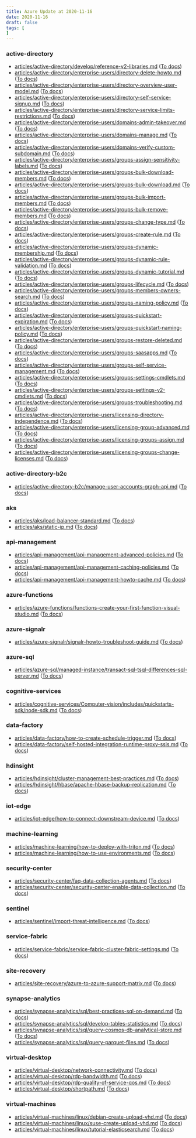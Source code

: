 ```yaml
---
title: Azure Update at 2020-11-16
date: 2020-11-16
draft: false
tags: [
]
---
```


### active-directory
- [articles/active-directory/develop/reference-v2-libraries.md](https://github.com/MicrosoftDocs/azure-docs/compare/295db31..21d7c63#diff-de96fb542ba217599ce4c0fa806945c44f93cbe1a7a44ce92f3e18f07d62d996) ([To docs](https://docs.microsoft.com/en-us/azure/active-directory/develop/reference-v2-libraries?WT.mc_id=AZ-MVP-5003408))
- [articles/active-directory/enterprise-users/directory-delete-howto.md](https://github.com/MicrosoftDocs/azure-docs/compare/295db31..21d7c63#diff-006ab238e1e6cc9a7270a2bf487baa313cb01b3a54a73f8348378b38c82ec03d) ([To docs](https://docs.microsoft.com/en-us/azure/active-directory/enterprise-users/directory-delete-howto?WT.mc_id=AZ-MVP-5003408))
- [articles/active-directory/enterprise-users/directory-overview-user-model.md](https://github.com/MicrosoftDocs/azure-docs/compare/295db31..21d7c63#diff-8a69896f8b9d9d87b0f876f5bc1e89e09c72958d21ecc6c624c5bc59f38ae93b) ([To docs](https://docs.microsoft.com/en-us/azure/active-directory/enterprise-users/directory-overview-user-model?WT.mc_id=AZ-MVP-5003408))
- [articles/active-directory/enterprise-users/directory-self-service-signup.md](https://github.com/MicrosoftDocs/azure-docs/compare/295db31..21d7c63#diff-0e665ac175dcb8b31408afe2404370191829dd18a004ebfb1b7fa837a8731682) ([To docs](https://docs.microsoft.com/en-us/azure/active-directory/enterprise-users/directory-self-service-signup?WT.mc_id=AZ-MVP-5003408))
- [articles/active-directory/enterprise-users/directory-service-limits-restrictions.md](https://github.com/MicrosoftDocs/azure-docs/compare/295db31..21d7c63#diff-1e965bf7cd8aa4655ddf436f4580598afa2786293cc568676df2b84a300f5561) ([To docs](https://docs.microsoft.com/en-us/azure/active-directory/enterprise-users/directory-service-limits-restrictions?WT.mc_id=AZ-MVP-5003408))
- [articles/active-directory/enterprise-users/domains-admin-takeover.md](https://github.com/MicrosoftDocs/azure-docs/compare/295db31..21d7c63#diff-f3b9dbf655f475ab0985830b6bf90b45e6a6790ba32527fea51522a1d7f382ea) ([To docs](https://docs.microsoft.com/en-us/azure/active-directory/enterprise-users/domains-admin-takeover?WT.mc_id=AZ-MVP-5003408))
- [articles/active-directory/enterprise-users/domains-manage.md](https://github.com/MicrosoftDocs/azure-docs/compare/295db31..21d7c63#diff-c794008b600ca11fb25630fa7065ca637653362143f379768a33bbd2619a27b4) ([To docs](https://docs.microsoft.com/en-us/azure/active-directory/enterprise-users/domains-manage?WT.mc_id=AZ-MVP-5003408))
- [articles/active-directory/enterprise-users/domains-verify-custom-subdomain.md](https://github.com/MicrosoftDocs/azure-docs/compare/295db31..21d7c63#diff-309738e0e383b85fccb6ddeb7dbedd0f7640b4162dd1df4acfde7b95cdc52205) ([To docs](https://docs.microsoft.com/en-us/azure/active-directory/enterprise-users/domains-verify-custom-subdomain?WT.mc_id=AZ-MVP-5003408))
- [articles/active-directory/enterprise-users/groups-assign-sensitivity-labels.md](https://github.com/MicrosoftDocs/azure-docs/compare/295db31..21d7c63#diff-9bbadefa61dedea803a2a20cf44d604ab889ef9b08e6b503ad70402bb6841edf) ([To docs](https://docs.microsoft.com/en-us/azure/active-directory/enterprise-users/groups-assign-sensitivity-labels?WT.mc_id=AZ-MVP-5003408))
- [articles/active-directory/enterprise-users/groups-bulk-download-members.md](https://github.com/MicrosoftDocs/azure-docs/compare/295db31..21d7c63#diff-3c7b4fb741410acb29750a50f6ef41f20f62c5305c711d47c74b09de9b05b7cb) ([To docs](https://docs.microsoft.com/en-us/azure/active-directory/enterprise-users/groups-bulk-download-members?WT.mc_id=AZ-MVP-5003408))
- [articles/active-directory/enterprise-users/groups-bulk-download.md](https://github.com/MicrosoftDocs/azure-docs/compare/295db31..21d7c63#diff-a9ecf3b039f755ba3ba75e70193f735713fdb805a7e245bdd4559311c8142167) ([To docs](https://docs.microsoft.com/en-us/azure/active-directory/enterprise-users/groups-bulk-download?WT.mc_id=AZ-MVP-5003408))
- [articles/active-directory/enterprise-users/groups-bulk-import-members.md](https://github.com/MicrosoftDocs/azure-docs/compare/295db31..21d7c63#diff-4c0cee7d0219595ed1391c8226a4f2b12629dbd8bef69ccc0c4b06b724c3b6fd) ([To docs](https://docs.microsoft.com/en-us/azure/active-directory/enterprise-users/groups-bulk-import-members?WT.mc_id=AZ-MVP-5003408))
- [articles/active-directory/enterprise-users/groups-bulk-remove-members.md](https://github.com/MicrosoftDocs/azure-docs/compare/295db31..21d7c63#diff-d1fc59b595f47396e3207737b8cc2e51a1a6e6cc2f40fc59577d9fb41586f1f2) ([To docs](https://docs.microsoft.com/en-us/azure/active-directory/enterprise-users/groups-bulk-remove-members?WT.mc_id=AZ-MVP-5003408))
- [articles/active-directory/enterprise-users/groups-change-type.md](https://github.com/MicrosoftDocs/azure-docs/compare/295db31..21d7c63#diff-f39d63b1b82d775e0569dce26794237414e8b05a28d02a2ccc3265890174ea45) ([To docs](https://docs.microsoft.com/en-us/azure/active-directory/enterprise-users/groups-change-type?WT.mc_id=AZ-MVP-5003408))
- [articles/active-directory/enterprise-users/groups-create-rule.md](https://github.com/MicrosoftDocs/azure-docs/compare/295db31..21d7c63#diff-89b7bf2f7deba6522153747a6c86a72e03fe29a9f873ea1c6a73aac173fed59e) ([To docs](https://docs.microsoft.com/en-us/azure/active-directory/enterprise-users/groups-create-rule?WT.mc_id=AZ-MVP-5003408))
- [articles/active-directory/enterprise-users/groups-dynamic-membership.md](https://github.com/MicrosoftDocs/azure-docs/compare/295db31..21d7c63#diff-48649685f10468c7e85f93b96ca0d055f6fb347cc6b29a649ef78ed1a478613c) ([To docs](https://docs.microsoft.com/en-us/azure/active-directory/enterprise-users/groups-dynamic-membership?WT.mc_id=AZ-MVP-5003408))
- [articles/active-directory/enterprise-users/groups-dynamic-rule-validation.md](https://github.com/MicrosoftDocs/azure-docs/compare/295db31..21d7c63#diff-1ce3971b803514db249dee9463f735a1c19e5667e81e42eebe635b02da3174ba) ([To docs](https://docs.microsoft.com/en-us/azure/active-directory/enterprise-users/groups-dynamic-rule-validation?WT.mc_id=AZ-MVP-5003408))
- [articles/active-directory/enterprise-users/groups-dynamic-tutorial.md](https://github.com/MicrosoftDocs/azure-docs/compare/295db31..21d7c63#diff-f9753bae7e4a42f47dbb921898b81a3d990cbc5e8e18bc3704e39d476c983294) ([To docs](https://docs.microsoft.com/en-us/azure/active-directory/enterprise-users/groups-dynamic-tutorial?WT.mc_id=AZ-MVP-5003408))
- [articles/active-directory/enterprise-users/groups-lifecycle.md](https://github.com/MicrosoftDocs/azure-docs/compare/295db31..21d7c63#diff-c280b898eba3ad0c9801035b27ef994977e5d2ec5539bada7bda64605f7fe996) ([To docs](https://docs.microsoft.com/en-us/azure/active-directory/enterprise-users/groups-lifecycle?WT.mc_id=AZ-MVP-5003408))
- [articles/active-directory/enterprise-users/groups-members-owners-search.md](https://github.com/MicrosoftDocs/azure-docs/compare/295db31..21d7c63#diff-ffbb15153a3f2aeec16073e2c0f58ea7b9029832ba9fb2188ed8f482644564e7) ([To docs](https://docs.microsoft.com/en-us/azure/active-directory/enterprise-users/groups-members-owners-search?WT.mc_id=AZ-MVP-5003408))
- [articles/active-directory/enterprise-users/groups-naming-policy.md](https://github.com/MicrosoftDocs/azure-docs/compare/295db31..21d7c63#diff-ec7a8882be59c372ed32056cecda2134c8bf18ff57e91229d2644e1fe8b7c616) ([To docs](https://docs.microsoft.com/en-us/azure/active-directory/enterprise-users/groups-naming-policy?WT.mc_id=AZ-MVP-5003408))
- [articles/active-directory/enterprise-users/groups-quickstart-expiration.md](https://github.com/MicrosoftDocs/azure-docs/compare/295db31..21d7c63#diff-4a7e55ed2c450b01cbd092f20ab141b17214386d8bc0f9a70f72f07d255d75b7) ([To docs](https://docs.microsoft.com/en-us/azure/active-directory/enterprise-users/groups-quickstart-expiration?WT.mc_id=AZ-MVP-5003408))
- [articles/active-directory/enterprise-users/groups-quickstart-naming-policy.md](https://github.com/MicrosoftDocs/azure-docs/compare/295db31..21d7c63#diff-36c88dca8dea7f0241b7ca45963f5404d6edd7bc2580aeab7053e33d1539cc13) ([To docs](https://docs.microsoft.com/en-us/azure/active-directory/enterprise-users/groups-quickstart-naming-policy?WT.mc_id=AZ-MVP-5003408))
- [articles/active-directory/enterprise-users/groups-restore-deleted.md](https://github.com/MicrosoftDocs/azure-docs/compare/295db31..21d7c63#diff-00019ea820adf3134adedbcb3f0cf60506fb96c3191dc2d7979f5e376c997c9d) ([To docs](https://docs.microsoft.com/en-us/azure/active-directory/enterprise-users/groups-restore-deleted?WT.mc_id=AZ-MVP-5003408))
- [articles/active-directory/enterprise-users/groups-saasapps.md](https://github.com/MicrosoftDocs/azure-docs/compare/295db31..21d7c63#diff-9cf3c16dd56e5aa2bacf9e7ced0329bd26886701f0482ffaa2928a194a882416) ([To docs](https://docs.microsoft.com/en-us/azure/active-directory/enterprise-users/groups-saasapps?WT.mc_id=AZ-MVP-5003408))
- [articles/active-directory/enterprise-users/groups-self-service-management.md](https://github.com/MicrosoftDocs/azure-docs/compare/295db31..21d7c63#diff-0cdc6ceac2dd0f18eae485ddb17b707fefa322996a3fbecb7b5d0a40a74a393e) ([To docs](https://docs.microsoft.com/en-us/azure/active-directory/enterprise-users/groups-self-service-management?WT.mc_id=AZ-MVP-5003408))
- [articles/active-directory/enterprise-users/groups-settings-cmdlets.md](https://github.com/MicrosoftDocs/azure-docs/compare/295db31..21d7c63#diff-48e9de7eec2bcff70b4e2a0b7e98db0dc41bd6a94239c5297f4b4c01de0b06ab) ([To docs](https://docs.microsoft.com/en-us/azure/active-directory/enterprise-users/groups-settings-cmdlets?WT.mc_id=AZ-MVP-5003408))
- [articles/active-directory/enterprise-users/groups-settings-v2-cmdlets.md](https://github.com/MicrosoftDocs/azure-docs/compare/295db31..21d7c63#diff-acd6fd34e0c197868da3a5d2f555f0a50a5805a6fcc5221ee6a7dd6ffa41d1a1) ([To docs](https://docs.microsoft.com/en-us/azure/active-directory/enterprise-users/groups-settings-v2-cmdlets?WT.mc_id=AZ-MVP-5003408))
- [articles/active-directory/enterprise-users/groups-troubleshooting.md](https://github.com/MicrosoftDocs/azure-docs/compare/295db31..21d7c63#diff-a922d6ed9e290a030ce19c1014e7eef5d2ed09cc9e7e7b5eee549a28d280faa8) ([To docs](https://docs.microsoft.com/en-us/azure/active-directory/enterprise-users/groups-troubleshooting?WT.mc_id=AZ-MVP-5003408))
- [articles/active-directory/enterprise-users/licensing-directory-independence.md](https://github.com/MicrosoftDocs/azure-docs/compare/295db31..21d7c63#diff-28ddb3e0926675135fe1e4d0fded0ef9746fb2ee54ae66afda99339c235c36d4) ([To docs](https://docs.microsoft.com/en-us/azure/active-directory/enterprise-users/licensing-directory-independence?WT.mc_id=AZ-MVP-5003408))
- [articles/active-directory/enterprise-users/licensing-group-advanced.md](https://github.com/MicrosoftDocs/azure-docs/compare/295db31..21d7c63#diff-a7c7b2818d4ff09526e83448eda642ecb1d1598074d86e9c53645493da7e25ba) ([To docs](https://docs.microsoft.com/en-us/azure/active-directory/enterprise-users/licensing-group-advanced?WT.mc_id=AZ-MVP-5003408))
- [articles/active-directory/enterprise-users/licensing-groups-assign.md](https://github.com/MicrosoftDocs/azure-docs/compare/295db31..21d7c63#diff-739a542a951927a1ec64ee4bcaa57e057bfcedef0516b9639729daa330e4d1e7) ([To docs](https://docs.microsoft.com/en-us/azure/active-directory/enterprise-users/licensing-groups-assign?WT.mc_id=AZ-MVP-5003408))
- [articles/active-directory/enterprise-users/licensing-groups-change-licenses.md](https://github.com/MicrosoftDocs/azure-docs/compare/295db31..21d7c63#diff-f27f4de0436ed59ef4bd5aa6b2613018b4c84e8f2c9e32ab97f30c91be285387) ([To docs](https://docs.microsoft.com/en-us/azure/active-directory/enterprise-users/licensing-groups-change-licenses?WT.mc_id=AZ-MVP-5003408))
    
### active-directory-b2c
- [articles/active-directory-b2c/manage-user-accounts-graph-api.md](https://github.com/MicrosoftDocs/azure-docs/compare/295db31..21d7c63#diff-6fa934f57442f45fdacb3a3c8bcc6bbd2043b1219033bb3e8d6a921c221e8620) ([To docs](https://docs.microsoft.com/en-us/azure/active-directory-b2c/manage-user-accounts-graph-api?WT.mc_id=AZ-MVP-5003408))
    
### aks
- [articles/aks/load-balancer-standard.md](https://github.com/MicrosoftDocs/azure-docs/compare/295db31..21d7c63#diff-1d9ed7a47a6d8704d0af8709831ff9092a2f7ceb953280f0fa351c73b6459549) ([To docs](https://docs.microsoft.com/en-us/azure/aks/load-balancer-standard?WT.mc_id=AZ-MVP-5003408))
- [articles/aks/static-ip.md](https://github.com/MicrosoftDocs/azure-docs/compare/295db31..21d7c63#diff-182e4223ccf5b7b1d35990a1da46b73bff0557b04b6b55e07db5759eca4b713b) ([To docs](https://docs.microsoft.com/en-us/azure/aks/static-ip?WT.mc_id=AZ-MVP-5003408))
    
### api-management
- [articles/api-management/api-management-advanced-policies.md](https://github.com/MicrosoftDocs/azure-docs/compare/295db31..21d7c63#diff-7ea0026dae0128f61d8057cf62f57ce5ae70d4f28a82822af5e1cc9b9871f771) ([To docs](https://docs.microsoft.com/en-us/azure/api-management/api-management-advanced-policies?WT.mc_id=AZ-MVP-5003408))
- [articles/api-management/api-management-caching-policies.md](https://github.com/MicrosoftDocs/azure-docs/compare/295db31..21d7c63#diff-0e4bcf67af8e0f71d6af74bf485c0a73864ed9bb4ca8086432356b89504a0281) ([To docs](https://docs.microsoft.com/en-us/azure/api-management/api-management-caching-policies?WT.mc_id=AZ-MVP-5003408))
- [articles/api-management/api-management-howto-cache.md](https://github.com/MicrosoftDocs/azure-docs/compare/295db31..21d7c63#diff-8bb98ab92375d2e53d0ccb7322b73f27f48f20912ae5441a3900d0a161a373d3) ([To docs](https://docs.microsoft.com/en-us/azure/api-management/api-management-howto-cache?WT.mc_id=AZ-MVP-5003408))
    
### azure-functions
- [articles/azure-functions/functions-create-your-first-function-visual-studio.md](https://github.com/MicrosoftDocs/azure-docs/compare/295db31..21d7c63#diff-768c2622dc121020ff932d76f7d8af6e281fbf31a3e8fd33bddb020b78c9016a) ([To docs](https://docs.microsoft.com/en-us/azure/azure-functions/functions-create-your-first-function-visual-studio?WT.mc_id=AZ-MVP-5003408))
    
### azure-signalr
- [articles/azure-signalr/signalr-howto-troubleshoot-guide.md](https://github.com/MicrosoftDocs/azure-docs/compare/295db31..21d7c63#diff-fca46f89705a6de3959b124c91dc217482e347ad79f98a312d1e15b78484e731) ([To docs](https://docs.microsoft.com/en-us/azure/azure-signalr/signalr-howto-troubleshoot-guide?WT.mc_id=AZ-MVP-5003408))
    
### azure-sql
- [articles/azure-sql/managed-instance/transact-sql-tsql-differences-sql-server.md](https://github.com/MicrosoftDocs/azure-docs/compare/295db31..21d7c63#diff-dcb4287fa98536f9a3a6f3111c99b577736027920de8027f8d108230a99b1abd) ([To docs](https://docs.microsoft.com/en-us/azure/azure-sql/managed-instance/transact-sql-tsql-differences-sql-server?WT.mc_id=AZ-MVP-5003408))
    
### cognitive-services
- [articles/cognitive-services/Computer-vision/includes/quickstarts-sdk/node-sdk.md](https://github.com/MicrosoftDocs/azure-docs/compare/295db31..21d7c63#diff-0666bd75fd88690d3c02aa384050458f33a6464cdf962c005524fbd461e3de40) ([To docs](https://docs.microsoft.com/en-us/azure/cognitive-services/Computer-vision/includes/quickstarts-sdk/node-sdk?WT.mc_id=AZ-MVP-5003408))
    
### data-factory
- [articles/data-factory/how-to-create-schedule-trigger.md](https://github.com/MicrosoftDocs/azure-docs/compare/295db31..21d7c63#diff-e4a739d6e729e0c4bf75dbb24d46e596f56fafc7a2884137a1a5da1a2b269dac) ([To docs](https://docs.microsoft.com/en-us/azure/data-factory/how-to-create-schedule-trigger?WT.mc_id=AZ-MVP-5003408))
- [articles/data-factory/self-hosted-integration-runtime-proxy-ssis.md](https://github.com/MicrosoftDocs/azure-docs/compare/295db31..21d7c63#diff-588858e8dc07d16d22a011df8058adfb179178436c8270ec8b478f2c6f1d18c1) ([To docs](https://docs.microsoft.com/en-us/azure/data-factory/self-hosted-integration-runtime-proxy-ssis?WT.mc_id=AZ-MVP-5003408))
    
### hdinsight
- [articles/hdinsight/cluster-management-best-practices.md](https://github.com/MicrosoftDocs/azure-docs/compare/295db31..21d7c63#diff-c2deca567af89abc4187c39868d6f4df41ff63ed8a2a5d9ae0600f403242f732) ([To docs](https://docs.microsoft.com/en-us/azure/hdinsight/cluster-management-best-practices?WT.mc_id=AZ-MVP-5003408))
- [articles/hdinsight/hbase/apache-hbase-backup-replication.md](https://github.com/MicrosoftDocs/azure-docs/compare/295db31..21d7c63#diff-4c90340b8747673f146e86b806a27725535a70a4b0c6238c05072772ba826fe8) ([To docs](https://docs.microsoft.com/en-us/azure/hdinsight/hbase/apache-hbase-backup-replication?WT.mc_id=AZ-MVP-5003408))
    
### iot-edge
- [articles/iot-edge/how-to-connect-downstream-device.md](https://github.com/MicrosoftDocs/azure-docs/compare/295db31..21d7c63#diff-84c22df449af66cc4318f06378198dfe04f8c80390fdc7d85e42294a39bd99f5) ([To docs](https://docs.microsoft.com/en-us/azure/iot-edge/how-to-connect-downstream-device?WT.mc_id=AZ-MVP-5003408))
    
### machine-learning
- [articles/machine-learning/how-to-deploy-with-triton.md](https://github.com/MicrosoftDocs/azure-docs/compare/295db31..21d7c63#diff-7ca725f3e985205b1dcef03b872412e9849f12c76c4428dad268398e72757958) ([To docs](https://docs.microsoft.com/en-us/azure/machine-learning/how-to-deploy-with-triton?WT.mc_id=AZ-MVP-5003408))
- [articles/machine-learning/how-to-use-environments.md](https://github.com/MicrosoftDocs/azure-docs/compare/295db31..21d7c63#diff-a85f1de9972d9b30a18e5e46f5455257e8cd782a945a2a26d57ae203741aa275) ([To docs](https://docs.microsoft.com/en-us/azure/machine-learning/how-to-use-environments?WT.mc_id=AZ-MVP-5003408))
    
### security-center
- [articles/security-center/faq-data-collection-agents.md](https://github.com/MicrosoftDocs/azure-docs/compare/295db31..21d7c63#diff-44cdf6d5867f0566a2be2fae5477e84c9bc24ea597b262bb5ffeddf1973023b1) ([To docs](https://docs.microsoft.com/en-us/azure/security-center/faq-data-collection-agents?WT.mc_id=AZ-MVP-5003408))
- [articles/security-center/security-center-enable-data-collection.md](https://github.com/MicrosoftDocs/azure-docs/compare/295db31..21d7c63#diff-79de8a74e0d68d198cb212bd1af5b4affc373dcf14cef5c63d3b5fd11ab638e6) ([To docs](https://docs.microsoft.com/en-us/azure/security-center/security-center-enable-data-collection?WT.mc_id=AZ-MVP-5003408))
    
### sentinel
- [articles/sentinel/import-threat-intelligence.md](https://github.com/MicrosoftDocs/azure-docs/compare/295db31..21d7c63#diff-df924a6623fa8c6a53fdf672c2e54b14d4c21c1fcf190a3bd6eb02e574f6af6c) ([To docs](https://docs.microsoft.com/en-us/azure/sentinel/import-threat-intelligence?WT.mc_id=AZ-MVP-5003408))
    
### service-fabric
- [articles/service-fabric/service-fabric-cluster-fabric-settings.md](https://github.com/MicrosoftDocs/azure-docs/compare/295db31..21d7c63#diff-146b46619f68a7af66941aecdaf548488d6e64857945d7788f5a91d4e7024497) ([To docs](https://docs.microsoft.com/en-us/azure/service-fabric/service-fabric-cluster-fabric-settings?WT.mc_id=AZ-MVP-5003408))
    
### site-recovery
- [articles/site-recovery/azure-to-azure-support-matrix.md](https://github.com/MicrosoftDocs/azure-docs/compare/295db31..21d7c63#diff-c7cf07df115203dfbda80870ba98a7a39980de6fcad6dc52521003703ab8a0b7) ([To docs](https://docs.microsoft.com/en-us/azure/site-recovery/azure-to-azure-support-matrix?WT.mc_id=AZ-MVP-5003408))
    
### synapse-analytics
- [articles/synapse-analytics/sql/best-practices-sql-on-demand.md](https://github.com/MicrosoftDocs/azure-docs/compare/295db31..21d7c63#diff-6262470489558cb25a660a22284e52c0f11a184e25df9c2d6212e88da167eb64) ([To docs](https://docs.microsoft.com/en-us/azure/synapse-analytics/sql/best-practices-sql-on-demand?WT.mc_id=AZ-MVP-5003408))
- [articles/synapse-analytics/sql/develop-tables-statistics.md](https://github.com/MicrosoftDocs/azure-docs/compare/295db31..21d7c63#diff-aea8045da47a5273fe99a14640d4d226e57e2c64f6896f7537719fe2dd136ecb) ([To docs](https://docs.microsoft.com/en-us/azure/synapse-analytics/sql/develop-tables-statistics?WT.mc_id=AZ-MVP-5003408))
- [articles/synapse-analytics/sql/query-cosmos-db-analytical-store.md](https://github.com/MicrosoftDocs/azure-docs/compare/295db31..21d7c63#diff-c500aa74afbb81db983702e6eaf54a68f1bc1bff74fa2cd7d55437f2ed1c96b2) ([To docs](https://docs.microsoft.com/en-us/azure/synapse-analytics/sql/query-cosmos-db-analytical-store?WT.mc_id=AZ-MVP-5003408))
- [articles/synapse-analytics/sql/query-parquet-files.md](https://github.com/MicrosoftDocs/azure-docs/compare/295db31..21d7c63#diff-98aed4639f6b24a6259da0e03a67657eb6449d843aecbc56d881324adb7c11d7) ([To docs](https://docs.microsoft.com/en-us/azure/synapse-analytics/sql/query-parquet-files?WT.mc_id=AZ-MVP-5003408))
    
### virtual-desktop
- [articles/virtual-desktop/network-connectivity.md](https://github.com/MicrosoftDocs/azure-docs/compare/295db31..21d7c63#diff-4c766709ade67f31b7fcc98246e3c8d3209908b4a392c383e13eb6d6a43ecc4c) ([To docs](https://docs.microsoft.com/en-us/azure/virtual-desktop/network-connectivity?WT.mc_id=AZ-MVP-5003408))
- [articles/virtual-desktop/rdp-bandwidth.md](https://github.com/MicrosoftDocs/azure-docs/compare/295db31..21d7c63#diff-ddd95cbe5b292c7ea6caa0efbbe3d040452c193e1adca1aff88cd2b9874e2eab) ([To docs](https://docs.microsoft.com/en-us/azure/virtual-desktop/rdp-bandwidth?WT.mc_id=AZ-MVP-5003408))
- [articles/virtual-desktop/rdp-quality-of-service-qos.md](https://github.com/MicrosoftDocs/azure-docs/compare/295db31..21d7c63#diff-195a5bd7c244f6b7b500e60811fcd08cae44b49bd6607c55257bd03da6c94723) ([To docs](https://docs.microsoft.com/en-us/azure/virtual-desktop/rdp-quality-of-service-qos?WT.mc_id=AZ-MVP-5003408))
- [articles/virtual-desktop/shortpath.md](https://github.com/MicrosoftDocs/azure-docs/compare/295db31..21d7c63#diff-d75c87105296a5723c20b4879402657924c5f383040f917cac7ecfb01aff6739) ([To docs](https://docs.microsoft.com/en-us/azure/virtual-desktop/shortpath?WT.mc_id=AZ-MVP-5003408))
    
### virtual-machines
- [articles/virtual-machines/linux/debian-create-upload-vhd.md](https://github.com/MicrosoftDocs/azure-docs/compare/295db31..21d7c63#diff-1a7f8bb1589c539eca93fd30ee8f24ab4e50a9bb8d3afe61713945db0d51fd92) ([To docs](https://docs.microsoft.com/en-us/azure/virtual-machines/linux/debian-create-upload-vhd?WT.mc_id=AZ-MVP-5003408))
- [articles/virtual-machines/linux/suse-create-upload-vhd.md](https://github.com/MicrosoftDocs/azure-docs/compare/295db31..21d7c63#diff-f15e5237fd53160f571b5895971265640b778c8c8fa942ff24016a3b1daa745b) ([To docs](https://docs.microsoft.com/en-us/azure/virtual-machines/linux/suse-create-upload-vhd?WT.mc_id=AZ-MVP-5003408))
- [articles/virtual-machines/linux/tutorial-elasticsearch.md](https://github.com/MicrosoftDocs/azure-docs/compare/295db31..21d7c63#diff-06dc68727f4a1d79b67a25a55d650eb93f3b8ce492c80b3396f4355d6664f5ee) ([To docs](https://docs.microsoft.com/en-us/azure/virtual-machines/linux/tutorial-elasticsearch?WT.mc_id=AZ-MVP-5003408))
    
